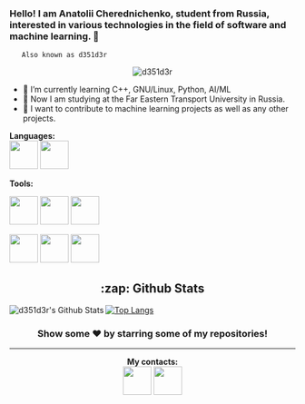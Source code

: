 ### Hello! I am Anatolii Cherednichenko, student from Russia, interested in various technologies in the field of software and machine learning.  👋
       Also known as d351d3r

<p align="center"> <img src="https://komarev.com/ghpvc/?username=d351d3r&label=Views&color=blue&style=plastic" alt="d351d3r" /> </p>

- 🌱 I’m currently learning C++, GNU/Linux, Python, AI/ML
- 🏫 Now I am studying at the Far Eastern Transport University in Russia.
- 👯 I want to contribute to machine learning projects as well as any other projects.


**Languages:**  
<code><img height="50" src="https://raw.githubusercontent.com/abranhe/programming-languages-logos/master/src/cpp/cpp.svg"></code>
<code><img height="50" src="https://www.vectorlogo.zone/logos/python/python-ar21.svg"></code>

**Tools:** 

<code><img height="50" src="https://www.vectorlogo.zone/logos/git-scm/git-scm-ar21.svg"></code>
<code><img height="50" src="https://www.vectorlogo.zone/logos/linux/linux-ar21.svg"></code>
<code><img height="50" src="https://raw.githubusercontent.com/amido/azure-vector-icons/master/icons/SQL%20Database%20(Generic).svg"></code>

<code><img height="50" src="https://www.vectorlogo.zone/logos/nginx/nginx-ar21.svg"></code>
<code><img height="50" src="https://www.vectorlogo.zone/logos/docker/docker-ar21.svg"></code>
<code><img height="50" src="https://www.vectorlogo.zone/logos/vim/vim-ar21.svg"></code>



<h2 align="center">:zap: Github Stats </h2>
<div algin="center">
<img alt="d351d3r's Github Stats" align="left" src="https://github-readme-stats.vercel.app/api?username=d351d3r&show_icons=true&theme=radical&hide_border=true" />

[![Top Langs](https://github-readme-stats.vercel.app/api/top-langs/?username=d351d3r)](https://github.com/anuraghazra/github-readme-stats)
</div>

[telegram]: https://t.me/d351d3r/ 
[website]: https://desidesoft.dev/
[linkedin]: https://www.linkedin.com/in/anatolii-cherednichenko/ 
 
 
<div align="center">

### Show some ❤️ by starring some of my repositories!

<hr>

**My contacts:**  
[<code><img height="50" src="https://www.vectorlogo.zone/logos/telegram/telegram-ar21.svg"></code>][telegram]
[<code><img height="50" src="https://www.vectorlogo.zone/logos/linkedin/linkedin-ar21.svg"></code>][linkedin]
<!-- [<code><img height="50" src="https://raw.githubusercontent.com/iconic/open-iconic/master/svg/globe.svg"></code>][website] -->


<!--
**d351d3r/d351d3r** is a ✨ _special_ ✨ repository because its `README.md` (this file) appears on your GitHub profile.

Here are some ideas to get you started:

- 🔭 I’m currently working on ...
- 🌱 I’m currently learning ...
- 👯 I’m looking to collaborate on ...
- 🤔 I’m looking for help with ...
- 💬 Ask me about ...
- 📫 How to reach me: ...
- 😄 Pronouns: ...
- ⚡ Fun fact: ...
-->
